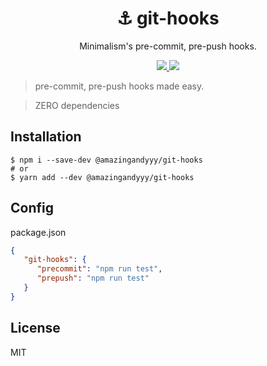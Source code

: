 <h1 align="center">
⚓ git-hooks
</h1>
<p align="center">
Minimalism's pre-commit, pre-push hooks.
</p>

<p align="center">
   <a href="https://github.com/amazingandyyy/git-hooks/blob/master/LICENSE">
      <img src="https://img.shields.io/badge/License-MIT-green.svg" />
   </a>
   <a href="https://circleci.com/gh/amazingandyyy/git-hooks">
      <img src="https://circleci.com/gh/amazingandyyy/git-hooks.svg?style=svg" />
   </a>
</p>

> pre-commit, pre-push hooks made easy.

> ZERO dependencies

## Installation

```shell
$ npm i --save-dev @amazingandyyy/git-hooks
# or
$ yarn add --dev @amazingandyyy/git-hooks
```

## Config

package.json

```json
{
   "git-hooks": {
      "precommit": "npm run test",
      "prepush": "npm run test"
   }
}
```

## License

MIT
